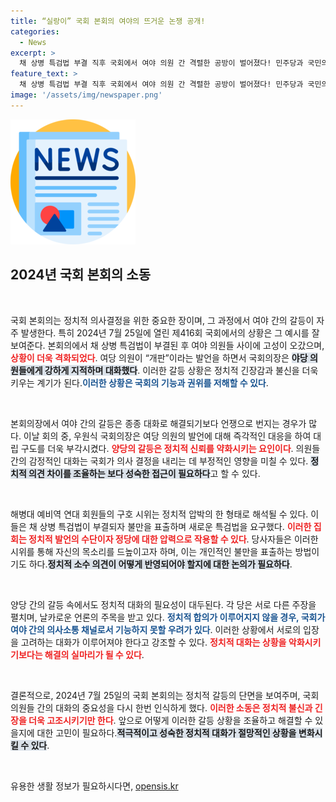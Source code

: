 ```yaml
---
title: “실랑이” 국회 본회의 여야의 뜨거운 논쟁 공개!
categories:
  - News
excerpt: >
  채 상병 특검법 부결 직후 국회에서 여야 의원 간 격렬한 공방이 벌어졌다! 민주당과 국민의힘의 날 선 공방, 개판 발언까지! 이 혼란의 배경 속에서 과연 다음 국회의 행보는?
feature_text: >
  채 상병 특검법 부결 직후 국회에서 여야 의원 간 격렬한 공방이 벌어졌다! 민주당과 국민의힘의 날 선 공방, 개판 발언까지! 이 혼란의 배경 속에서 과연 다음 국회의 행보는?
image: '/assets/img/newspaper.png'
---
```


<p><img src="/assets/img/newspaper.png" alt="kimp 속보" /></p>

<h2 data-ke-size="size26">2024년 국회 본회의 소동</h2>

<p data-ke-size="size16">&nbsp;</p>  

<p>국회 본회의는 정치적 의사결정을 위한 중요한 장이며, 그 과정에서 여야 간의 갈등이 자주 발생한다. 특히 2024년 7월 25일에 열린 제416회 국회에서의 상황은 그 예시를 잘 보여준다. 본회의에서 채 상병 특검법이 부결된 후 여야 의원들 사이에 고성이 오갔으며, <b><span style="color: #ee2323;">상황이 더욱 격화되었다</span></b>. 여당 의원이 “개판”이라는 발언을 하면서 국회의장은 <b><span style="background-color: #21538527;">야당 의원들에게 강하게 지적하며 대화했다</span></b>. 이러한 갈등 상황은 정치적 긴장감과 불신을 더욱 키우는 계기가 된다.<b><span style="color: #1a5490;">이러한 상황은 국회의 기능과 권위를 저해할 수 있다</span></b>.</p>

<p data-ke-size="size16">&nbsp;</p>  

<p>본회의장에서 여야 간의 갈등은 종종 대화로 해결되기보다 언쟁으로 번지는 경우가 많다. 이날 회의 중, 우원식 국회의장은 여당 의원의 발언에 대해 즉각적인 대응을 하여 대립 구도를 더욱 부각시켰다. <b><span style="color: #ee2323;">양당의 갈등은 정치적 신뢰를 약화시키는 요인이다</span></b>. 의원들 간의 감정적인 대화는 국회가 의사 결정을 내리는 데 부정적인 영향을 미칠 수 있다. <b><span style="background-color: #21538527;">정치적 의견 차이를 조율하는 보다 성숙한 접근이 필요하다</span></b>고 할 수 있다.</p>

<p data-ke-size="size16">&nbsp;</p>  

<p>해병대 예비역 연대 회원들의 구호 시위는 정치적 압박의 한 형태로 해석될 수 있다. 이들은 채 상병 특검법이 부결되자 불만을 표출하며 새로운 특검법을 요구했다. <b><span style="color: #ee2323;">이러한 집회는 정치적 발언의 수단이자 정당에 대한 압력으로 작용할 수 있다</span></b>. 당사자들은 이러한 시위를 통해 자신의 목소리를 드높이고자 하며, 이는 개인적인 불만을 표출하는 방법이기도 하다.<b><span style="background-color: #21538527;">정치적 소수 의견이 어떻게 반영되어야 할지에 대한 논의가 필요하다</span></b>.</p>

<p data-ke-size="size16">&nbsp;</p>  

<p>양당 간의 갈등 속에서도 정치적 대화의 필요성이 대두된다. 각 당은 서로 다른 주장을 펼치며, 날카로운 언론의 주목을 받고 있다. <b><span style="color: #1a5490;">정치적 합의가 이루어지지 않을 경우, 국회가 여야 간의 의사소통 채널로서 기능하지 못할 우려가 있다</span></b>. 이러한 상황에서 서로의 입장을 고려하는 대화가 이루어져야 한다고 강조할 수 있다. <b><span style="color: #ee2323;">정치적 대화는 상황을 악화시키기보다는 해결의 실마리가 될 수 있다</span></b>.</p>

<p data-ke-size="size16">&nbsp;</p>  

<p>결론적으로, 2024년 7월 25일의 국회 본회의는 정치적 갈등의 단면을 보여주며, 국회의원들 간의 대화의 중요성을 다시 한번 인식하게 했다. <b><span style="color: #ee2323;">이러한 소동은 정치적 불신과 긴장을 더욱 고조시키기만 한다</span></b>. 앞으로 어떻게 이러한 갈등 상황을 조율하고 해결할 수 있을지에 대한 고민이 필요하다.<b><span style="background-color: #21538527;">적극적이고 성숙한 정치적 대화가 절망적인 상황을 변화시킬 수 있다</span></b>.</p>

<p data-ke-size="size16">&nbsp;</p>  
유용한 생활 정보가 필요하시다면, <a href="https://opensis.kr" rel="dofollow">opensis.kr</a>


